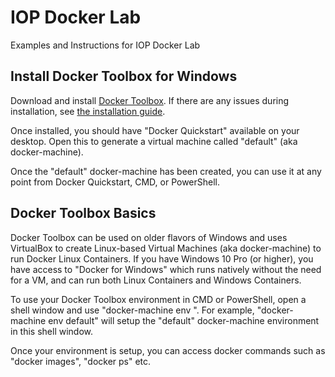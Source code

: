 # IOP Docker Lab
Examples and Instructions for IOP Docker Lab

## Install Docker Toolbox for Windows
Download and install [Docker Toolbox](https://github.com/docker/toolbox/releases/download/v1.12.5/DockerToolbox-1.12.5.exe). If there are any issues during installation, see [the installation guide](https://docs.docker.com/toolbox/toolbox_install_windows/#step-2-install-docker-toolbox).

Once installed, you should have "Docker Quickstart" available on your desktop. Open this to generate a virtual machine called "default" (aka docker-machine).

Once the "default" docker-machine has been created, you can use it at any point from Docker Quickstart, CMD, or PowerShell.

## Docker Toolbox Basics
Docker Toolbox can be used on older flavors of Windows and uses VirtualBox to create Linux-based Virtual Machines (aka docker-machine) to run Docker Linux Containers. If you have Windows 10 Pro (or higher), you have access to "Docker for Windows" which runs natively without the need for a VM, and can run both Linux Containers and Windows Containers.

To use your Docker Toolbox environment in CMD or PowerShell, open a shell window and use "docker-machine env <name-of-VM>". For example, "docker-machine env default" will setup the "default" docker-machine environment in this shell window.

Once your environment is setup, you can access docker commands such as "docker images", "docker ps" etc.
